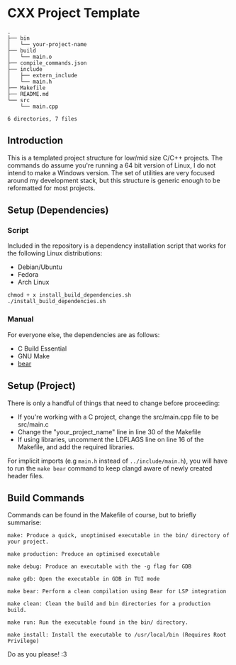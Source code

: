 # CXX Project Template

```
.
├── bin
│   └── your-project-name
├── build
│   └── main.o
├── compile_commands.json
├── include
│   ├── extern_include
│   └── main.h
├── Makefile
├── README.md
└── src
    └── main.cpp

6 directories, 7 files
```

## Introduction 
This is a templated project structure for low/mid size C/C++ projects. The commands do assume you're running a 64 bit version of Linux, I do not intend to make a Windows version. The set of utilities are very focused around my development stack, but this structure is generic enough to be reformatted for most projects.

## Setup (Dependencies)
### Script
Included in the repository is a dependency installation script that works for the following Linux distributions:
- Debian/Ubuntu
- Fedora
- Arch Linux

```
chmod + x install_build_dependencies.sh 
./install_build_dependencies.sh
```
### Manual
For everyone else, the dependencies are as follows:
- C Build Essential 
- GNU Make
- [bear](https://github.com/rizsotto/Bear)

## Setup (Project)

There is only a handful of things that need to change before proceeding:
- If you're working with a C project, change the src/main.cpp file to be src/main.c
- Change the "your_project_name" line in line 30 of the Makefile
- If using libraries, uncomment the LDFLAGS line on line 16 of the Makefile, and add the required libraries.

For implicit imports (e.g `main.h` instead of `../include/main.h`), you will have to run the `make bear` command to keep clangd aware of newly created header files.

## Build Commands 

Commands can be found in the Makefile of course, but to briefly summarise:

```
make: Produce a quick, unoptimised executable in the bin/ directory of your project.

make production: Produce an optimised executable

make debug: Produce an executable with the -g flag for GDB

make gdb: Open the executable in GDB in TUI mode

make bear: Perform a clean compilation using Bear for LSP integration

make clean: Clean the build and bin directories for a production build.

make run: Run the executable found in the bin/ directory. 

make install: Install the executable to /usr/local/bin (Requires Root Privilege)
```

Do as you please! :3
